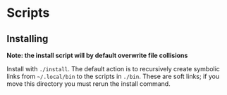 # Scripts

## Installing

**Note: the install script will by default overwrite file collisions**

Install with `./install`. The default action is to recursively create symbolic links from `~/.local/bin` to the scripts in `./bin`. These are soft links; if you move this directory you must rerun the install command.
